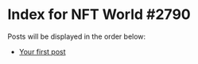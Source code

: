 # Index for NFT World #2790
Posts will be displayed in the order below:

- [Your first post](./001-first.md)

